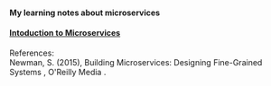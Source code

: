 #### My learning notes about microservices

#### [Intoduction to Microservices](https://github.com/bluething/microservices/tree/main/introduction)

References:  
Newman, S. (2015), Building Microservices: Designing Fine-Grained Systems , O'Reilly Media .
